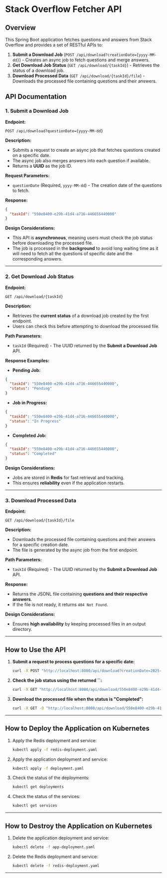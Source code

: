 # Stack Overflow Fetcher API

## Overview

This Spring Boot application fetches questions and answers from Stack Overflow and provides a set of RESTful APIs to:

1. **Submit a Download Job** (`POST /api/download?creationDate={yyyy-MM-dd}`) - Creates an async job to fetch questions and merge answers.
2. **Get Download Job Status** (`GET /api/download/{taskId}`) - Retrieves the status of a download job.
3. **Download Processed Data** (`GET /api/download/{taskId}/file`) - Downloads the processed file containing questions and their answers.

## API Documentation

### 1. **Submit a Download Job**

**Endpoint:**

```http
POST /api/download?questionDate={yyyy-MM-dd}
```

**Description:**

- Submits a request to create an async job that fetches questions created on a specific date.
- The async job also merges answers into each question if available.
- Returns a **UUID** as the job ID.

**Request Parameters:**

- `questionDate` (Required, `yyyy-MM-dd`) - The creation date of the questions to fetch.

**Response:**

```json
{
  "taskId": "550e8400-e29b-41d4-a716-446655440000"
}
```

**Design Considerations:**

- This API is **asynchronous**, meaning users must check the job status before downloading the processed file.
- The job is processed in the **background** to avoid long waiting time as it will need to fetch all the questions of specific date and the corresponding answers.

---

### 2. **Get Download Job Status**

**Endpoint:**

```http
GET /api/download/{taskId}
```

**Description:**

- Retrieves the **current status** of a download job created by the first endpoint.
- Users can check this before attempting to download the processed file.

**Path Parameters:**

- `taskId` (Required) - The UUID returned by the **Submit a Download Job** API.

**Response Examples:**

- **Pending Job:**

```json
{
  "taskId": "550e8400-e29b-41d4-a716-446655440000",
  "status": "Pending"
}
```

- **Job in Progress:**

```json
{
  "taskId": "550e8400-e29b-41d4-a716-446655440000",
  "status": "In Progress"
}
```

- **Completed Job:**

```json
{
  "taskId": "550e8400-e29b-41d4-a716-446655440000",
  "status": "Completed"
}
```

**Design Considerations:**

- Jobs are stored in **Redis** for fast retrieval and tracking.
- This ensures **reliability** even if the application restarts.

---

### 3. **Download Processed Data**

**Endpoint:**

```http
GET /api/download/{taskId}/file
```

**Description:**

- Downloads the processed file containing questions and their answers for a specific creation date.
- The file is generated by the async job from the first endpoint.

**Path Parameters:**

- `taskId` (Required) - The UUID returned by the **Submit a Download Job** API.

**Response:**

- Returns the JSONL file containing **questions and their respective answers**.
- If the file is not ready, it returns `404 Not Found`.

**Design Considerations:**

- Ensures **high availability** by keeping processed files in an output directory.

---

## How to Use the API

1. **Submit a request to process questions for a specific date:**
   ```sh
   curl -X POST "http://localhost:8080/api/download?creationDate=2025-03-11"
   ```
2. **Check the job status using the returned **``**:**
   ```sh
   curl -X GET "http://localhost:8080/api/download/550e8400-e29b-41d4-a716-446655440000"
   ```
3. **Download the processed file when the status is "Completed":**
   ```sh
   curl -X GET -O "http://localhost:8080/api/download/550e8400-e29b-41d4-a716-446655440000/file"
   ```

---
## How to Deploy the Application on Kubernetes

1. Apply the Redis deployment and service:

    ```sh
    kubectl apply -f redis-deployment.yaml
    ```

2. Apply the application deployment and service:

    ```sh
    kubectl apply -f deployment.yaml
    ```

3. Check the status of the deployments:

    ```sh
    kubectl get deployments
    ```

4. Check the status of the services:

    ```sh
    kubectl get services
    ```
---
## How to Destroy the Application on Kubernetes

1. Delete the application deployment and service:

    ```sh
    kubectl delete -f app-deployment.yaml
    ```

2. Delete the Redis deployment and service:

    ```sh
    kubectl delete -f redis-deployment.yaml
    ```
---
